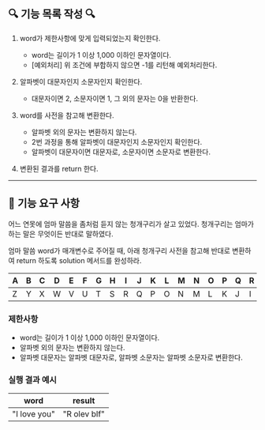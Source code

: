 ## 🔍 기능 목록 작성 🔍

1. word가 제한사항에 맞게 입력되었는지 확인한다.
    - word는 길이가 1 이상 1,000 이하인 문자열이다.
    - [예외처리] 위 조건에 부합하지 않으면 -1를 리턴해 예외처리한다.

2. 알파벳이 대문자인지 소문자인지 확인한다.
    - 대문자이면 2, 소문자이면 1, 그 외의 문자는 0을 반환한다.

3. word를 사전을 참고해 변환한다.
    - 알파벳 외의 문자는 변환하지 않는다.
    - 2번 과정을 통해 알파벳이 대문자인지 소문자인지 확인한다.
    - 알파벳이 대문자이면 대문자로, 소문자이면 소문자로 변환한다.

4. 변환된 결과를 return 한다.

---

## 🚀 기능 요구 사항

어느 연못에 엄마 말씀을 좀처럼 듣지 않는 청개구리가 살고 있었다. 청개구리는 엄마가 하는 말은 무엇이든 반대로 말하였다.

엄마 말씀 word가 매개변수로 주어질 때, 아래 청개구리 사전을 참고해 반대로 변환하여 return 하도록 solution 메서드를 완성하라.

| A | B | C | D | E | F | G | H | I | J | K | L | M | N | O | P | Q | R | S | T | U | V | W | X | Y | Z |
| --- | --- | --- | --- | --- | --- | --- | --- | --- | --- | --- | --- | --- | --- | --- | --- | --- | --- | --- | --- | --- | --- | --- | --- | --- | --- |
| Z | Y | X | W | V | U | T | S | R | Q | P | O | N | M | L | K | J | I | H | G | F | E | D | C | B | A |

### 제한사항

- word는 길이가 1 이상 1,000 이하인 문자열이다.
- 알파벳 외의 문자는 변환하지 않는다.
- 알파벳 대문자는 알파벳 대문자로, 알파벳 소문자는 알파벳 소문자로 변환한다.

### 실행 결과 예시

| word | result |
| --- | --- |
| "I love you" | "R olev blf" |
